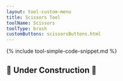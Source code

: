 ```yaml
---
layout: tool-custom-menu
title: Scissors Tool
toolName: Scissors
toolType: brush
customButtons: scissorsButtons.html
---
```


{% include tool-simple-code-snippet.md %}

<h2 class="title is-2">🚧 Under Construction 🚧</h2>
